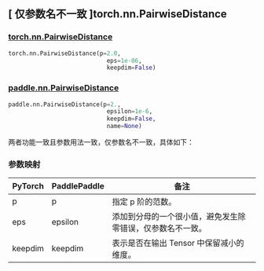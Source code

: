 ## [ 仅参数名不一致 ]torch.nn.PairwiseDistance
### [torch.nn.PairwiseDistance](https://pytorch.org/docs/stable/generated/torch.nn.PairwiseDistance.html?highlight=nn+pairwisedistance#torch.nn.PairwiseDistance)

```python
torch.nn.PairwiseDistance(p=2.0,
                            eps=1e-06,
                            keepdim=False)
```

### [paddle.nn.PairwiseDistance](https://www.paddlepaddle.org.cn/documentation/docs/zh/api/paddle/nn/PairwiseDistance_cn.html#pairwisedistance)

```python
paddle.nn.PairwiseDistance(p=2.,
                            epsilon=1e-6,
                            keepdim=False,
                            name=None)
```

两者功能一致且参数用法一致，仅参数名不一致，具体如下：

### 参数映射
| PyTorch       | PaddlePaddle | 备注                                                   |
| ------------- | ------------ | ------------------------------------------------------ |
| p           | p      | 指定 p 阶的范数。                   |
| eps           | epsilon      | 添加到分母的一个很小值，避免发生除零错误，仅参数名不一致。                   |
| keepdim           | keepdim      | 表示是否在输出 Tensor 中保留减小的维度。                   |
